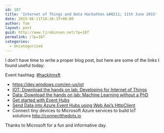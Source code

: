 ```yaml
---
id: 187
title: 'Internet of Things and Data Hackathon &#8211; 11th June 2015'
date: 2015-06-11T18:36:37+00:00
author: Tom
layout: post
guid: http://www.tjrobinson.net/?p=187
permalink: /?p=187
categories:
  - Uncategorized
---
```

I don&#8217;t have time to write a proper blog post, but here are some of the links I found useful today:

Event hashtag: [#hackitmsft](https://twitter.com/search?q=%23hackitmsft)

  * <https://dev.windows.com/en-us/iot>
  * [IOT: Download the hands on lab: Developing for Internet of Things](http://1drv.ms/17Ndw1P)
  * [Data: Download the hands on lab: Machine Learning without a PhD](http://1drv.ms/1F7UUcr)
  * [Get started with Event Hubs](https://azure.microsoft.com/en-gb/documentation/articles/service-bus-event-hubs-csharp-ephcs-getstarted/)
  * [Send Data into Azure Event Hubs using Web Api’s HttpClient](https://blogs.endjin.com/2015/02/send-data-into-azure-event-hubs-using-web-apis-httpclient/)
  * <div class="repository-description">
      Connect tiny devices to Microsoft Azure services to build IoT solutions <a href="http://connectthedots.io/" rel="nofollow">http://connectthedots.io</a>
    </div>

Thanks to Microsoft for a fun and informative day.